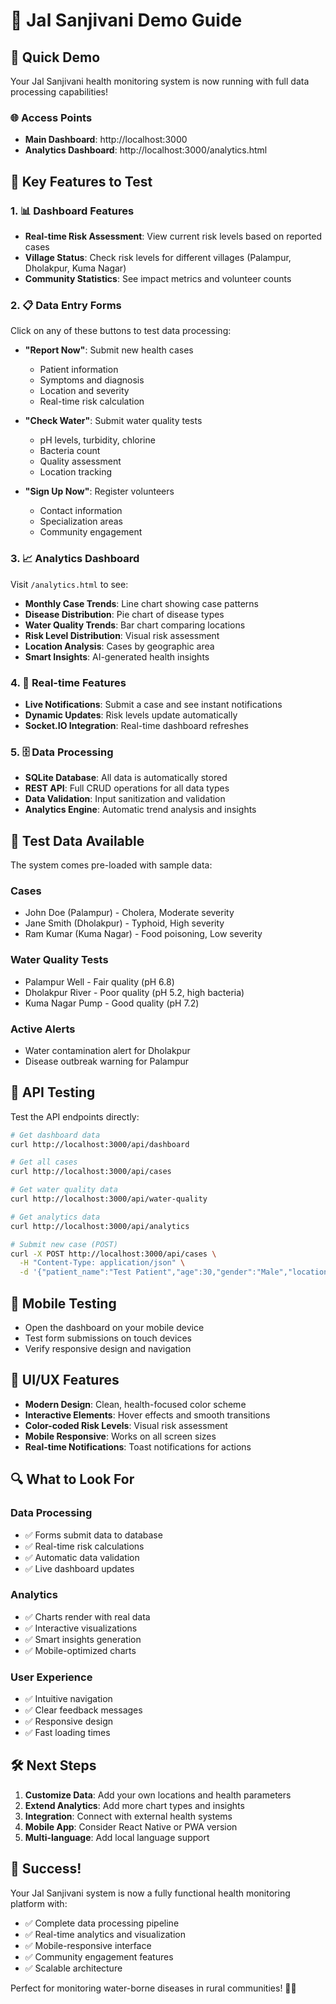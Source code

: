 # 🌊 Jal Sanjivani Demo Guide

## 🚀 Quick Demo

Your Jal Sanjivani health monitoring system is now running with full data processing capabilities!

### 🌐 Access Points
- **Main Dashboard**: http://localhost:3000
- **Analytics Dashboard**: http://localhost:3000/analytics.html

## 🎯 Key Features to Test

### 1. 📊 Dashboard Features
- **Real-time Risk Assessment**: View current risk levels based on reported cases
- **Village Status**: Check risk levels for different villages (Palampur, Dholakpur, Kuma Nagar)
- **Community Statistics**: See impact metrics and volunteer counts

### 2. 📋 Data Entry Forms
Click on any of these buttons to test data processing:

- **"Report Now"**: Submit new health cases
  - Patient information
  - Symptoms and diagnosis
  - Location and severity
  - Real-time risk calculation

- **"Check Water"**: Submit water quality tests
  - pH levels, turbidity, chlorine
  - Bacteria count
  - Quality assessment
  - Location tracking

- **"Sign Up Now"**: Register volunteers
  - Contact information
  - Specialization areas
  - Community engagement

### 3. 📈 Analytics Dashboard
Visit `/analytics.html` to see:
- **Monthly Case Trends**: Line chart showing case patterns
- **Disease Distribution**: Pie chart of disease types
- **Water Quality Trends**: Bar chart comparing locations
- **Risk Level Distribution**: Visual risk assessment
- **Location Analysis**: Cases by geographic area
- **Smart Insights**: AI-generated health insights

### 4. 🔄 Real-time Features
- **Live Notifications**: Submit a case and see instant notifications
- **Dynamic Updates**: Risk levels update automatically
- **Socket.IO Integration**: Real-time dashboard refreshes

### 5. 🗄️ Data Processing
- **SQLite Database**: All data is automatically stored
- **REST API**: Full CRUD operations for all data types
- **Data Validation**: Input sanitization and validation
- **Analytics Engine**: Automatic trend analysis and insights

## 🧪 Test Data Available

The system comes pre-loaded with sample data:

### Cases
- John Doe (Palampur) - Cholera, Moderate severity
- Jane Smith (Dholakpur) - Typhoid, High severity  
- Ram Kumar (Kuma Nagar) - Food poisoning, Low severity

### Water Quality Tests
- Palampur Well - Fair quality (pH 6.8)
- Dholakpur River - Poor quality (pH 5.2, high bacteria)
- Kuma Nagar Pump - Good quality (pH 7.2)

### Active Alerts
- Water contamination alert for Dholakpur
- Disease outbreak warning for Palampur

## 🔧 API Testing

Test the API endpoints directly:

```bash
# Get dashboard data
curl http://localhost:3000/api/dashboard

# Get all cases
curl http://localhost:3000/api/cases

# Get water quality data
curl http://localhost:3000/api/water-quality

# Get analytics data
curl http://localhost:3000/api/analytics

# Submit new case (POST)
curl -X POST http://localhost:3000/api/cases \
  -H "Content-Type: application/json" \
  -d '{"patient_name":"Test Patient","age":30,"gender":"Male","location":"Test Location","symptoms":"Test symptoms","disease_type":"Other","severity":"Low","reported_by":"Test Reporter"}'
```

## 📱 Mobile Testing
- Open the dashboard on your mobile device
- Test form submissions on touch devices
- Verify responsive design and navigation

## 🎨 UI/UX Features
- **Modern Design**: Clean, health-focused color scheme
- **Interactive Elements**: Hover effects and smooth transitions
- **Color-coded Risk Levels**: Visual risk assessment
- **Mobile Responsive**: Works on all screen sizes
- **Real-time Notifications**: Toast notifications for actions

## 🔍 What to Look For

### Data Processing
- ✅ Forms submit data to database
- ✅ Real-time risk calculations
- ✅ Automatic data validation
- ✅ Live dashboard updates

### Analytics
- ✅ Charts render with real data
- ✅ Interactive visualizations
- ✅ Smart insights generation
- ✅ Mobile-optimized charts

### User Experience
- ✅ Intuitive navigation
- ✅ Clear feedback messages
- ✅ Responsive design
- ✅ Fast loading times

## 🛠️ Next Steps

1. **Customize Data**: Add your own locations and health parameters
2. **Extend Analytics**: Add more chart types and insights
3. **Integration**: Connect with external health systems
4. **Mobile App**: Consider React Native or PWA version
5. **Multi-language**: Add local language support

## 🎉 Success!

Your Jal Sanjivani system is now a fully functional health monitoring platform with:
- ✅ Complete data processing pipeline
- ✅ Real-time analytics and visualization  
- ✅ Mobile-responsive interface
- ✅ Community engagement features
- ✅ Scalable architecture

Perfect for monitoring water-borne diseases in rural communities! 🏥💧